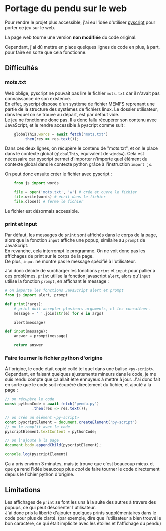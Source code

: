 # Portage du pendu sur le web

Pour rendre le projet plus accessible, j'ai eu l'idée d'utiliser [pyscript](https://pyscript.net/) pour porter ce jeu sur le web.

La page web tourne une version **non modifiée** du code original.

Cependant, j'ai dû mettre en place quelques lignes de code en plus, à part, pour faire en sorte que cela fonctionne.

## Difficultés

### mots.txt

Web oblige, pyscript ne pouvait pas lire le fichier `mots.txt` car il n'avait pas connaissance de son existence.  
En effet, pyscript dispose d'un système de fichier MEMFS reprenant une partie de la structure des systèmes de fichiers linux. Le dossier utilisateur, dans lequel on se trouve au départ, est par défaut vide.  
Le jeu ne fonctionne donc pas. Il a donc fallu récupérer son contenu avec JavaScript, et le rendre accessible à pyscript comme suit :

```js
    globalThis.words = await fetch('mots.txt')
        .then(res => res.text());
```

Dans ces deux lignes, on récupère le contenu de "mots.txt", et on le place dans le contexte global (`globalThis`, équivalent de `window`). Cela est nécessaire car pyscript permet d'importer n'importe quel élément du contexte global dans le contexte python grâce à l'instruction `import js`.

On peut donc ensuite créer le fichier avec pyscript :

```py
    from js import words

    file = open('mots.txt', 'w') # crée et ouvre le fichier
    file.write(words) # écrit dans le fichier
    file.close() # ferme le fichier
```

Le fichier est désormais accessible.

### print et input

Par défaut, les messages de `print` sont affichés dans le corps de la page, alors que la fonction `input` affiche une popup, similaire au `prompt` de JavaScript.  
En revanche, cela interrompt le programme. On ne voit donc pas les affichages de print sur le corps de la page.  
De plus, `input` ne montre pas le message spécifié à l'utilisateur.

J'ai donc décidé de surcharger les fonctions `print` et `input` pour pallier à ces problèmes. `print` utilise la fonction javascript `alert`, alors qu'`input` utilise la fonction `prompt`, en affichant le message :

```py
# on importe les fonctions JavaScript alert et prompt
from js import alert, prompt

def print(*args):
    # print doit accepter plusieurs arguments, et les concaténer.
    message = ' '.join(str(e) for e in args)

    alert(message)

def input(message):
    answer = prompt(message)

    return answer
```

### Faire tourner le fichier python d'origine

À l'origine, le code était copié collé tel quel dans une balise `<py-script>`. Cependant, en faisant quelques ajustements mineurs dans le code, je me suis rendu compte que ça allait être ennuyeux à mettre à jour. J'ai donc fait en sorte que le code soit récupéré directement du fichier, et ajouté à la page :

```js
// on récupère le code
const pythonCode = await fetch('pendu.py')
            .then(res => res.text());

// on crée un élément <py-script>
const pyscriptElement = document.createElement('py-script')
// on le remplit avec le code
pyscriptElement.textContent = pythonCode;

// on l'ajoute à la page
document.body.appendChild(pyscriptElement);

console.log(pyscriptElement)
```

Ça a pris environ 3 minutes, mais je trouve que c'est beaucoup mieux et que ça rend l'idée beaucoup plus *cool* de faire tourner le code directement depuis le fichier python d'origine.

## Limitations

Les affichages de `print` se font les uns à la suite des autres à travers des popups, ce qui peut désorienter l'utilisateur.  
J'ai donc pris la liberté d'ajouter quelques prints supplémentaires dans le code pour plus de clarté. (par exemple, dire que l'utilisateur a bien trouvé le bon caractère, ce qui était implicite avec les étoiles et l'affichage du pendu)